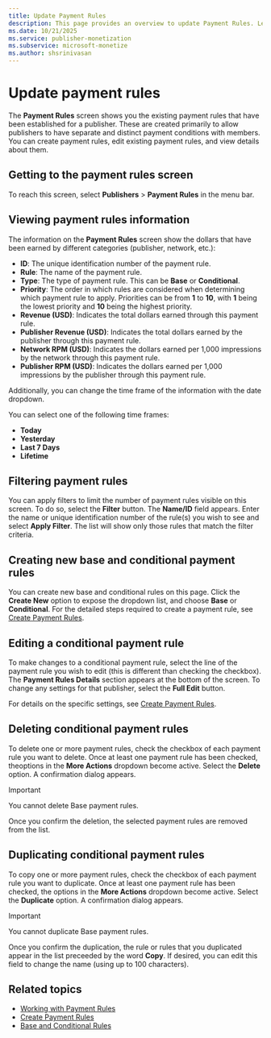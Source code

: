 ```yaml
---
title: Update Payment Rules
description: This page provides an overview to update Payment Rules. Learn to view, filter, create, edit, delete and duplicate conditional payment rules in this page.  
ms.date: 10/21/2025
ms.service: publisher-monetization
ms.subservice: microsoft-monetize
ms.author: shsrinivasan
---
```



# Update payment rules

The **Payment Rules** screen shows you the existing payment rules that have been established for a publisher. These are created primarily to allow publishers to have separate and distinct payment conditions with members. You can create payment rules, edit existing payment rules, and view details about them.

## Getting to the payment rules screen

To reach this screen, select **Publishers** \> **Payment Rules** in the menu bar.

## Viewing payment rules information

The information on the **Payment Rules** screen show the dollars that have been earned by different categories (publisher, network, etc.):

- **ID**: The unique identification number of the payment rule.
- **Rule**: The name of the payment rule.
- **Type**: The type of payment rule. This can be **Base** or **Conditional**.
- **Priority**: The order in which rules are considered when determining which payment rule to apply. Priorities can be from **1** to **10**, with **1** being the lowest priority and **10** being the highest priority.
- **Revenue (USD)**: Indicates the total dollars earned through this payment rule.
- **Publisher Revenue (USD)**: Indicates the total dollars earned by the publisher through this payment rule.
- **Network RPM (USD)**: Indicates the dollars earned per 1,000 impressions by the network through this payment rule.
- **Publisher RPM (USD)**: Indicates the dollars earned per 1,000 impressions by the publisher through this payment rule.

Additionally, you can change the time frame of the information with the date dropdown.

You can select one of the following time frames:

- **Today**
- **Yesterday**
- **Last 7 Days**
- **Lifetime**

## Filtering payment rules

You can apply filters to limit the number of payment rules visible on this screen. To do so, select the **Filter** button. The **Name/ID** field appears. Enter the name
or unique identification number of the rule(s) you wish to see and select **Apply Filter**. The list will show only those rules that match the filter criteria.

## Creating new base and conditional payment rules

You can create new base and conditional rules on this page. Click the **Create New** option to expose the dropdown list, and choose **Base** or **Conditional**. For the detailed steps required to create a payment rule, see [Create Payment Rules](create-payment-rules.md).

## Editing a conditional payment rule

To make changes to a conditional payment rule, select the line of the payment rule you wish to edit (this is different than checking the checkbox). The **Payment Rules Details** section appears at the bottom of the screen. To change any settings for that publisher, select the **Full Edit** button.

For details on the specific settings, see [Create Payment Rules](create-payment-rules.md).

## Deleting conditional payment rules

To delete one or more payment rules, check the checkbox of each payment rule you want to delete. Once at least one payment rule has been checked, theoptions in the **More Actions** dropdown become active. Select the **Delete** option. A confirmation dialog appears.

> [!IMPORTANT]
> You cannot delete Base payment rules.

Once you confirm the deletion, the selected payment rules are removed from the list.

## Duplicating conditional payment rules

To copy one or more payment rules, check the checkbox of each payment rule you want to duplicate. Once at least one payment rule has been checked, the options in the **More Actions** dropdown become active. Select the **Duplicate** option. A confirmation dialog appears.

> [!IMPORTANT]
> You cannot duplicate Base payment rules.

Once you confirm the duplication, the rule or rules that you duplicated appear in the list preceeded by the word **Copy**. If desired, you can edit this field to change the name (using up to 100 characters).

## Related topics

- [Working with Payment Rules](working-with-payment-rules.md)
- [Create Payment Rules](create-payment-rules.md)
- [Base and Conditional Rules](base-and-conditional-rules.md)

